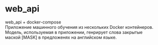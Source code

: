 # web_api
web_api + docker-compose<br>
Приложение машинного обучения из нескольких Docker контейнеров.<br>
Модель, используемая в приложении, генрирует слова закрытые маской [MASK] в предложенях на английском языке.
